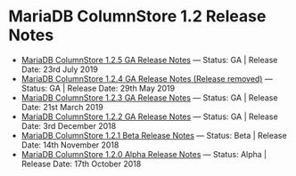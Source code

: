 # MariaDB ColumnStore 1.2 Release Notes

- [MariaDB ColumnStore 1.2.5 GA Release Notes](/columns-storage-engines-and-plugins/storage-engines/mariadb-columnstore/columnstore-release-notes/mariadb-columnstore-12-release-notes/mariadb-columnstore-125-ga-release-notes/) — Status: GA | Release Date: 23rd July 2019
- [MariaDB ColumnStore 1.2.4 GA Release Notes (Release removed)](/columns-storage-engines-and-plugins/storage-engines/mariadb-columnstore/columnstore-release-notes/mariadb-columnstore-12-release-notes/mariadb-columnstore-124-ga-release-notes-release-removed/) — Status: GA | Release Date: 29th May 2019
- [MariaDB ColumnStore 1.2.3 GA Release Notes](/columns-storage-engines-and-plugins/storage-engines/mariadb-columnstore/columnstore-release-notes/mariadb-columnstore-12-release-notes/mariadb-columnstore-123-ga-release-notes/) — Status: GA | Release Date: 21st March 2019
- [MariaDB ColumnStore 1.2.2 GA Release Notes](/columns-storage-engines-and-plugins/storage-engines/mariadb-columnstore/columnstore-release-notes/mariadb-columnstore-12-release-notes/mariadb-columnstore-122-ga-release-notes/) — Status: GA | Release Date: 3rd December 2018
- [MariaDB ColumnStore 1.2.1 Beta Release Notes](/columns-storage-engines-and-plugins/storage-engines/mariadb-columnstore/columnstore-release-notes/mariadb-columnstore-12-release-notes/mariadb-columnstore-121-beta-release-notes/) — Status: Beta | Release Date: 14th November 2018
- [MariaDB ColumnStore 1.2.0 Alpha Release Notes](/columns-storage-engines-and-plugins/storage-engines/mariadb-columnstore/columnstore-release-notes/mariadb-columnstore-12-release-notes/mariadb-columnstore-120-alpha-release-notes/) — Status: Alpha | Release Date: 17th October 2018